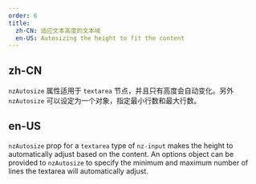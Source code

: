 ```yaml
---
order: 6
title:
  zh-CN: 适应文本高度的文本域
  en-US: Autosizing the height to fit the content
---
```


## zh-CN

`nzAutosize` 属性适用于 `textarea` 节点，并且只有高度会自动变化。另外 `nzAutosize` 可以设定为一个对象，指定最小行数和最大行数。

## en-US

`nzAutosize` prop for a `textarea` type of `nz-input` makes the height to automatically adjust based on the content.
An options object can be provided to `nzAutosize` to specify the minimum and maximum number of lines the textarea will automatically adjust.
